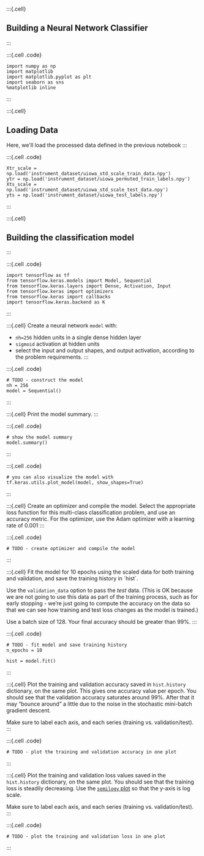 :::{.cell}
## Building a Neural Network Classifier
:::

:::{.cell .code}
```
import numpy as np
import matplotlib
import matplotlib.pyplot as plt
import seaborn as sns
%matplotlib inline
```
:::

:::{.cell}
## Loading Data

Here, we'll load the processed data defined in the previous notebook
:::

:::{.cell .code}
```
Xtr_scale = np.load('instrument_dataset/uiowa_std_scale_train_data.npy')
ytr = np.load('instrument_dataset/uiowa_permuted_train_labels.npy')
Xts_scale = np.load('instrument_dataset/uiowa_std_scale_test_data.npy')
yts = np.load('instrument_dataset/uiowa_test_labels.npy')
```
:::

:::{.cell}
## Building the classification model
:::

:::{.cell .code}
```
import tensorflow as tf
from tensorflow.keras.models import Model, Sequential
from tensorflow.keras.layers import Dense, Activation, Input
from tensorflow.keras import optimizers
from tensorflow.keras import callbacks
import tensorflow.keras.backend as K
```
:::

:::{.cell}
Create a neural network `model` with:

-   `nh=256` hidden units in a single dense hidden layer
-   `sigmoid` activation at hidden units
-   select the input and output shapes, and output activation, according to the problem requirements.
:::

:::{.cell .code}
```
# TODO - construct the model
nh = 256
model = Sequential()
```
:::

:::{.cell}
Print the model summary.
:::

:::{.cell .code}
```
# show the model summary
model.summary()
```
:::

:::{.cell .code}
```
# you can also visualize the model with
tf.keras.utils.plot_model(model, show_shapes=True)
```
:::

:::{.cell}
Create an optimizer and compile the model. Select the appropriate loss function for this multi-class classification problem, and use an accuracy metric. For the optimizer, use the Adam optimizer with a learning rate of 0.001
:::

:::{.cell .code}
```
# TODO - create optimizer and compile the model

```
:::

:::{.cell}
Fit the model for 10 epochs using the scaled data for both training and validation, and save the training history in \`hist\`.

Use the `validation_data` option to pass the *test* data. (This is OK because we are not going to use this data as part of the training process, such as for early stopping - we’re just going to compute the accuracy on the data so that we can see how training and test loss changes as the model is trained.)

Use a batch size of 128. Your final accuracy should be greater than 99%.
:::

:::{.cell .code}
```
# TODO - fit model and save training history
n_epochs = 10

hist = model.fit()
```
:::

:::{.cell}
Plot the training and validation accuracy saved in `hist.history` dictionary, on the same plot. This gives one accuracy value per epoch. You should see that the validation accuracy saturates around 99%. After that it may “bounce around” a little due to the noise in the stochastic mini-batch gradient descent.

Make sure to label each axis, and each series (training vs. validation/test).
:::

:::{.cell .code}
```
# TODO - plot the training and validation accuracy in one plot
```
:::

:::{.cell}
Plot the training and validation loss values saved in the `hist.history` dictionary, on the same plot. You should see that the training loss is steadily decreasing. Use the [`semilogy` plot](https://matplotlib.org/stable/api/_as_gen/matplotlib.pyplot.semilogy.html) so that the y-axis is log scale.

Make sure to label each axis, and each series (training vs. validation/test).
:::

:::{.cell .code}
```
# TODO - plot the training and validation loss in one plot
```
:::

